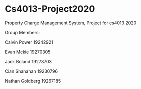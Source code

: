 # Cs4013-Project2020
Property Charge Management System, Project for cs4013 2020


Group Members:




Calvin Power 19242921




Evan Mckie 19270305




Jack Boland 19273703



Cian Shanahan 19230796






Nathan Goldberg 19267185


